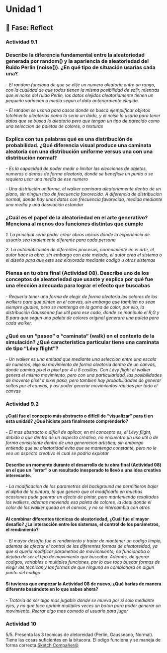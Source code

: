 # Unidad 1
## 🤔 Fase: Reflect

### Actividad 9.1


### Describe la diferencia fundamental entre la aleatoriedad generada por random() y la apariencia de aleatoriedad del Ruido Perlin (noise()). ¿En qué tipo de situación usarías cada una?

*- El random funciona de que se elije un numero aleatorio entre un rango, con la cualidad de que todos tienen la misma posibilidad de salir, mientras que el noise del ruido Perlin, los datos elejidos aleatoriamente tienen un pequeña variacion o media segun el dato anteriormente elegido.*

*- El random se usaria para casos donde se busca ejemplificar objetos totalmente aleatorias como lo seria un dado, y el noise lo usaria para tener datos que se busca lo aleatorio pero que tengan un tipo de parecido como una seleccion de paletas de colores, o texturas*

### Explica con tus palabras qué es una distribución de probabilidad. ¿Qué diferencia visual produce una caminata aleatoria con una distribución uniforme versus una con una distribución normal?

*- Es la capacidad de poder medir o limitar las elecciones de objetos, numeros o demas de forma aleatoria, donde se beneficie un punto o se requiera usar una media de ese numero*

*- Una distriución uniforme, el walker caminara aleatoriamente dentro de un plano, sin ningun tipo de frecuencia favorecida. A diferencia de distribucion normal, donde hay unos datos con frecuencia favorecida, medida mediante una media y una desviación estandar*

### ¿Cuál es el papel de la aleatoriedad en el arte generativo? Menciona al menos dos funciones distintas que cumple

*1. La principal seria poder crear obras unicas donde la experiencia de usuario sea totalemente diferente para cada persona*

*2. La automatización de diferentes procesos, normalmente en el arte, el autor hace la obra, sin embargo con este metodo, el autor crea el sistema o el diseño para que este sea elavorada mediante codigo u otros sistemas*

### Piensa en tu obra final (Actividad 08). Describe uno de los conceptos de aleatoriedad que usaste y explica por qué fue una elección adecuada para lograr el efecto que buscabas

*- Requeria tener una forma de elegir de forma aleatoria los colores de los walkers para que pinten en el canvas, sin embargo que tambien no sean siempre iguales, pero se mantenga en la gama de color, por ello, la distribución Gausseana fue util para ese cado, donde se manipulo el R,G y B para que segun una paleta de colores original generara una paleta para cada walker.*

### ¿Qué es un “paseo” o “caminata” (walk) en el contexto de la simulación? ¿Qué característica particular tiene una caminata de tipo “Lévy flight”?

*- Un walker es una entidad que mediante una seleccion entre una escala de numeros, elije su movimiento de forma aleatoria dentro de un canvas, donde camina pixel a pixel por 4 u 8 casillas. Con Lévy flight el walker genera el mismo movimiento, pero con una particularidad, las posibilidades de moverse pixel a pixel pasa, pero tambien hay probabilidades de generar saltos por el canvas, y asi poder generar movimientos rapidos por todo el canvas*


### Actividad 9.2


#### ¿Cuál fue el concepto más abstracto o difícil de “visualizar” para ti en esta unidad? ¿Qué hiciste para finalmente comprenderlo?

*- El mas abstracto o dificil de aplicar, en mi concepto es, el Lévy flight, debido a que dentro de un aspecto creativo, no encuentro un uso util o de forma consistente dentro de una generacion artistica, sin embargo entiendo que su aleatoridad evita que se mantenga constante, pero no le veo un aspecto creativo el cual se podria explotar*

#### Describe un momento durante el desarrollo de tu obra final (Actividad 08) en el que un “error” o un resultado inesperado te llevó a una idea creativa interesante.

*- La modificacion de los parametros del background me permitieron bajar el alpha de la pintura, lo que genero que al modificarlo en muchas ocasiones pude geenrar un efecto de pintar, pero manteniendo resaltados los walkers, ademas moviendo esa paleta de colores, la ideal donde el color de los walker queda en el canvas, y no se intercambia con otros*

#### Al combinar diferentes técnicas de aleatoriedad, ¿Cuál fue el mayor desafío? ¿La interacción entre los sistemas, el control de los parámetros, el rendimiento?

*- El mayor desafio fue el rendimiento y tratar de mantener un codigo limpio, ademas de afectar el control de las diferentes formas de aleatoreidad, ya que si queria modificar parametros de movimmiento, no funcionaba o dejaba de ser el tipo de movimiento que buscaba. Ademas, de genrar codigos, variables o multiples funciones, por lo que toco buscar formas de elegir las tecnicas y las formas de que ninguna se combianara en algun punto del codigo*

#### Si tuvieras que empezar la Actividad 08 de nuevo, ¿Qué harías de manera diferente basándote en lo que sabes ahora?

*- Trataria de ser algo mas jugable donde se mueva por si solo mediante ejes, y no que toco oprimir multiples veces un boton para poder generar un movimiento. Recrar algo mas comodo al usuario para jugar*


### Actividad 10

5/5. Presenta las 3 tecnicas de aletoreidad (Perlin, Gausseano, Normal). Tiene las cosas suficientes en la bitacora. El odigo funciona y se maneja de forma correcta 
[Sketch Compañer@](https://editor.p5js.org/luly903/sketches/gjrs6qWoL)

